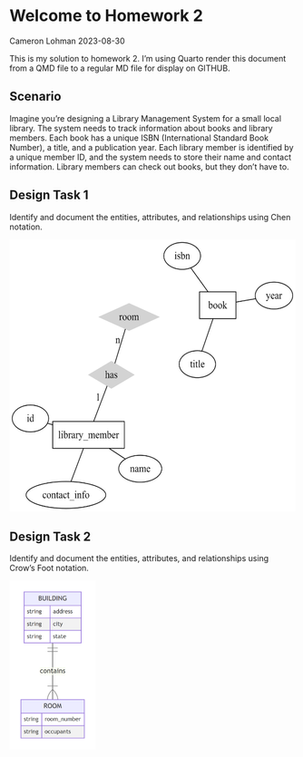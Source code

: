 # Welcome to Homework 2
Cameron Lohman
2023-08-30

This is my solution to homework 2. I’m using Quarto render this document
from a QMD file to a regular MD file for display on GITHUB.

## Scenario

Imagine you’re designing a Library Management System for a small local
library. The system needs to track information about books and library
members. Each book has a unique ISBN (International Standard Book
Number), a title, and a publication year. Each library member is
identified by a unique member ID, and the system needs to store their
name and contact information. Library members can check out books, but
they don’t have to.

## Design Task 1

Identify and document the entities, attributes, and relationships using
Chen notation.

<div>

<div>

<img src="README_files\figure-commonmark\dot-figure-1.png"
style="width:7in;height:5in" />

</div>

</div>

## Design Task 2

Identify and document the entities, attributes, and relationships using
Crow’s Foot notation.

<img src="README_files\figure-commonmark\mermaid-figure-1.png"
style="width:1.58in;height:3.1in" />
